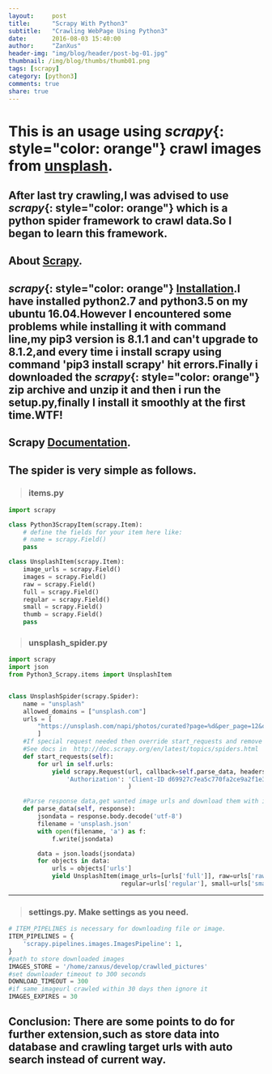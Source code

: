 ```yaml
---
layout:     post
title:      "Scrapy With Python3"
subtitle:   "Crawling WebPage Using Python3"
date:       2016-08-03 15:40:00
author:     "ZanXus"
header-img: "img/blog/header/post-bg-01.jpg"
thumbnail: /img/blog/thumbs/thumb01.png
tags: [scrapy]
category: [python3]
comments: true
share: true
---
```

#  This is an usage using **_scrapy_**{: style="color: orange"} crawl images from [unsplash](https://unsplash.com/).

## After last try crawling,I was advised to use **_scrapy_**{: style="color: orange"} which is a python spider framework to crawl data.So I began to learn this framework.

## About  [Scrapy](http://scrapy.org/).

## **_scrapy_**{: style="color: orange"} [Installation](http://scrapy.org/download/).I have installed python2.7 and python3.5 on my ubuntu 16.04.However I encountered some problems while installing it with command line,my pip3 version is 8.1.1 and can't upgrade to 8.1.2,and every time i install scrapy using  command 'pip3 install scrapy'  hit errors.Finally i downloaded the **_scrapy_**{: style="color: orange"} zip archive and unzip it and then i run the setup.py,finally I install it smoothly at the first time.WTF!

## Scrapy [Documentation](http://doc.scrapy.org/en/1.1/).

## The spider is very simple as follows.

> ### items.py

~~~ python
import scrapy

class Python3ScrapyItem(scrapy.Item):
    # define the fields for your item here like:
    # name = scrapy.Field()
    pass

class UnsplashItem(scrapy.Item):
    image_urls = scrapy.Field()
    images = scrapy.Field()
    raw = scrapy.Field()
    full = scrapy.Field()
    regular = scrapy.Field()
    small = scrapy.Field()
    thumb = scrapy.Field()
    pass
~~~

> ### unsplash_spider.py

~~~ python
import scrapy
import json
from Python3_Scrapy.items import UnsplashItem


class UnsplashSpider(scrapy.Spider):
    name = "unsplash"
    allowed_domains = ["unsplash.com"]
    urls = [
        "https://unsplash.com/napi/photos/curated?page=%d&per_page=12&order_by=latest" % n for n in range(1, 93)
        ]
    #If special request needed then override start_requests and remove start_urls,here i use it to add headers.
    #See docs in  http://doc.scrapy.org/en/latest/topics/spiders.html
    def start_requests(self):
        for url in self.urls:
            yield scrapy.Request(url, callback=self.parse_data, headers={
                'Authorization': 'Client-ID d69927c7ea5c770fa2ce9a2f1e3589bd896454f7068f689d8e41a25b54fa6042'}
                                 )

    #Parse response data,get wanted image urls and download them with image pipeline
    def parse_data(self, response):
        jsondata = response.body.decode('utf-8')
        filename = 'unsplash.json'
        with open(filename, 'a') as f:
            f.write(jsondata)

        data = json.loads(jsondata)
        for objects in data:
            urls = objects['urls']
            yield UnsplashItem(image_urls=[urls['full']], raw=urls['raw'], full=urls['full'],
                               regular=urls['regular'], small=urls['small'], thumb=urls['thumb'])

~~~

---

> ### settings.py. Make settings as you need.

~~~ python
# ITEM_PIPELINES is necessary for downloading file or image.
ITEM_PIPELINES = {
    'scrapy.pipelines.images.ImagesPipeline': 1,
}
#path to store downloaded images
IMAGES_STORE = '/home/zanxus/develop/crawlled_pictures'
#set downloader timeout to 300 seconds
DOWNLOAD_TIMEOUT = 300
#if same imageurl crawled within 30 days then ignore it
IMAGES_EXPIRES = 30
~~~

## Conclusion: There are some points to do for further extension,such as store data into database and crawling target urls with auto search instead of current way.

